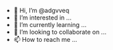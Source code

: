 - 👋 Hi, I’m @adgvveq
- 👀 I’m interested in ...
- 🌱 I’m currently learning ...
- 💞️ I’m looking to collaborate on ...
- 📫 How to reach me ...

<!---
adgvveq/adgvveq is a ✨ special ✨ repository because its `README.md` (this file) appears on your GitHub profile.
You can click the Preview link to take a look at your changes.
--->
